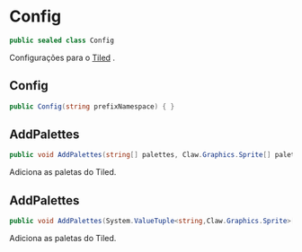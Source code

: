 # Config
```csharp
public sealed class Config
```
Configurações para o [Tiled](/API/Claw/Tiled/Tiled.md#Tiled) .<br />
## Config
```csharp
public Config(string prefixNamespace) { }
```
## AddPalettes
```csharp
public void AddPalettes(string[] palettes, Claw.Graphics.Sprite[] palettesTexture) { }
```
Adiciona as paletas do Tiled.<br />
## AddPalettes
```csharp
public void AddPalettes(System.ValueTuple<string,Claw.Graphics.Sprite>[] palettes) { }
```
Adiciona as paletas do Tiled.<br />
